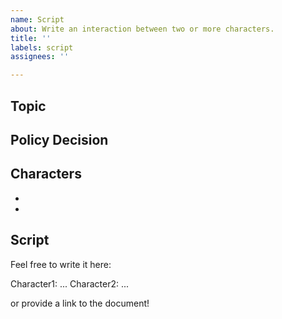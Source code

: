 ```yaml
---
name: Script
about: Write an interaction between two or more characters.
title: ''
labels: script
assignees: ''

---
```


## Topic

## Policy Decision

## Characters

* <!--- insert-first-character-name --->
* <!--- insert-second-character-name --->

## Script

Feel free to write it here:

Character1: ...
Character2: ...

or provide a link to the document!
